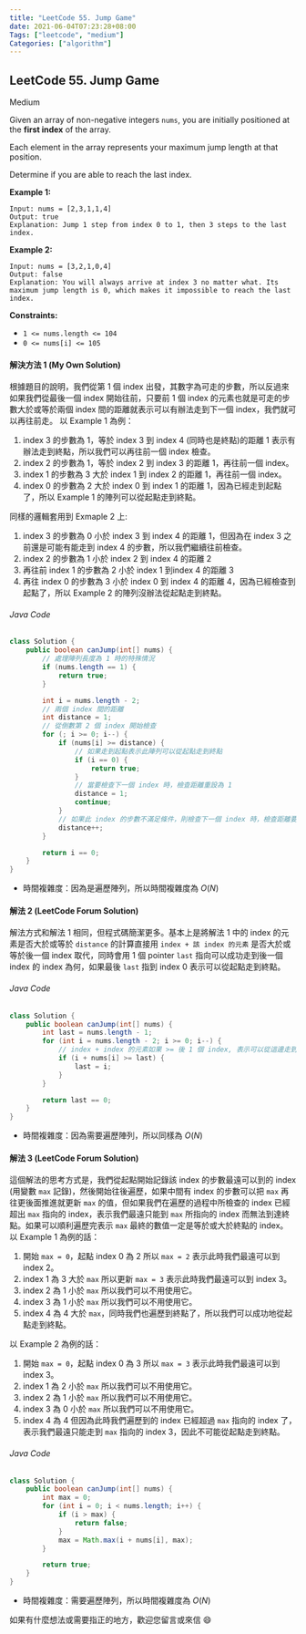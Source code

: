 ```yaml
---
title: "LeetCode 55. Jump Game"
date: 2021-06-04T07:23:28+08:00
Tags: ["leetcode", "medium"]
Categories: ["algorithm"]
---
```

## LeetCode 55. Jump Game

<span class="medium">Medium</span>

Given an array of non-negative integers `nums`, you are initially positioned at the **first index** of the array.

Each element in the array represents your maximum jump length at that position.

Determine if you are able to reach the last index.

**Example 1:**
```
Input: nums = [2,3,1,1,4]
Output: true
Explanation: Jump 1 step from index 0 to 1, then 3 steps to the last index.
```
**Example 2:**
```
Input: nums = [3,2,1,0,4]
Output: false
Explanation: You will always arrive at index 3 no matter what. Its maximum jump length is 0, which makes it impossible to reach the last index.
```
**Constraints:**

-   `1 <= nums.length <= 104`
-   `0 <= nums[i] <= 105`

#### 解決方法 1 (My Own Solution)
根據題目的說明，我們從第 1 個 index 出發，其數字為可走的步數，所以反過來如果我們從最後一個 index 開始往前，只要前 1 個 index 的元素也就是可走的步數大於或等於兩個 index 間的距離就表示可以有辦法走到下一個 index，我們就可以再往前走。
以 Example 1 為例：
1. index 3 的步數為 1，等於 index 3 到 index 4 (同時也是終點)的距離 1 表示有辦法走到終點，所以我們可以再往前一個 index 檢查。
2. index 2 的步數為 1，等於 index 2 到 index 3 的距離 1，再往前一個 index。
3. index 1 的步數為 3 大於 index 1 到 index 2 的距離 1，再往前一個 index。
4. index 0 的步數為 2 大於 index 0 到 index 1 的距離 1，因為已經走到起點了，所以 Example 1 的陣列可以從起點走到終點。

同樣的邏輯套用到 Exmaple 2 上:
1. index 3 的步數為 0 小於 index 3 到 index 4 的距離 1，但因為在 index 3 之前還是可能有能走到 index 4 的步數，所以我們繼續往前檢查。
2. index 2 的步數為 1 小於 index 2 到 index 4 的距離 2
3. 再往前 index 1 的步數為 2 小於 index 1 到index 4 的距離 3
4. 再往 index 0 的步數為 3 小於 index 0 到 index 4 的距離 4，因為已經檢查到起點了，所以 Example 2 的陣列沒辦法從起點走到終點。

###### Java Code
```java
class Solution {
    public boolean canJump(int[] nums) {
        // 處理陣列長度為 1 時的特殊情況
        if (nums.length == 1) {
            return true;
        }

        int i = nums.length - 2;
        // 兩個 index 間的距離
        int distance = 1;
        // 從倒數第 2 個 index 開始檢查
        for (; i >= 0; i--) {
            if (nums[i] >= distance) {
                // 如果走到起點表示此陣列可以從起點走到終點
                if (i == 0) {
                    return true;
                }
                // 當要檢查下一個 index 時，檢查距離重設為 1
                distance = 1;
                continue;
            }
            // 如果此 index 的步數不滿足條件，則檢查下一個 index 時，檢查距離要加 1
            distance++;
        }

        return i == 0;
    }
}
```

- 時間複雜度：因為是遍歷陣列，所以時間複雜度為 $O(N)$

#### 解法 2 (LeetCode Forum Solution)
解法方式和解法 1 相同，但程式碼簡潔更多。基本上是將解法 1 中的 index 的元素是否大於或等於 `distance` 的計算直接用 `index + 該 index 的元素` 是否大於或等於後一個 index 取代，同時會用 1 個 pointer `last` 指向可以成功走到後一個 index 的 index 為何，如果最後 `last` 指到 index 0 表示可以從起點走到終點。

###### Java Code
```java
class Solution {
    public boolean canJump(int[] nums) {
        int last = nums.length - 1;
        for (int i = nums.length - 2; i >= 0; i--) {
            // index + index 的元素如果 >= 後 1 個 index, 表示可以從這邊走到後一個 index 的地方, 所以我們可以繼續往前檢查
            if (i + nums[i] >= last) {
                last = i;
            }
        }

        return last == 0;
    }
}
```

- 時間複雜度：因為需要遍歷陣列，所以同樣為 $O(N)$

#### 解法 3 (LeetCode Forum Solution)
這個解法的思考方式是，我們從起點開始記錄該 index 的步數最遠可以到的 index (用變數 `max` 記錄)，然後開始往後遍歷，如果中間有 index 的步數可以把 `max` 再往更後面推進就更新 `max` 的值，但如果我們在遍歷的過程中所檢查的 index 已經超出 `max` 指向的 index，表示我們最遠只能到 `max` 所指向的 index 而無法到達終點。如果可以順利遍歷完表示 `max` 最終的數值一定是等於或大於終點的 index。
以 Example 1 為例的話：
1. 開始 `max = 0`，起點 index 0 為 2 所以 `max = 2` 表示此時我們最遠可以到 index 2。
2. index 1 為 3 大於 `max` 所以更新 `max = 3` 表示此時我們最遠可以到 index 3。
3. index 2 為 1 小於 `max` 所以我們可以不用使用它。
4. index 3 為 1 小於 `max` 所以我們可以不用使用它。
5. index 4 為 4 大於 `max`，同時我們也遍歷到終點了，所以我們可以成功地從起點走到終點。

以 Example 2 為例的話：
1. 開始 `max = 0`，起點 index 0 為 3 所以 `max = 3` 表示此時我們最遠可以到 index 3。
2. index 1 為 2 小於 `max` 所以我們可以不用使用它。
3. index 2 為 1 小於 `max` 所以我們可以不用使用它。
4. index 3 為 0 小於 `max` 所以我們可以不用使用它。
5. index 4 為 4 但因為此時我們遍歷到的 index 已經超過 `max` 指向的 index 了，表示我們最遠只能走到 `max` 指向的 index 3，因此不可能從起點走到終點。

###### Java Code
```java
class Solution {
    public boolean canJump(int[] nums) {
        int max = 0;
        for (int i = 0; i < nums.length; i++) {
            if (i > max) {
                return false;
            }
            max = Math.max(i + nums[i], max);
        }

        return true;
    }
}
```

- 時間複雜度：需要遍歷陣列，所以時間複雜度為 $O(N)$

如果有什麼想法或需要指正的地方，歡迎您留言或來信 😄